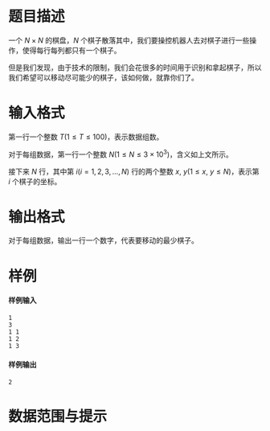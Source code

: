 
# 题目描述

一个 $N\times N$ 的棋盘，$N$ 个棋子散落其中，我们要操控机器人去对棋子进行一些操作，使得每行每列都只有一个棋子。

但是我们发现，由于技术的限制，我们会花很多的时间用于识别和拿起棋子，所以我们希望可以移动尽可能少的棋子，该如何做，就靠你们了。

# 输入格式

第一行一个整数 $T(1 \leq T \leq 100)$，表示数据组数。

对于每组数据，第一行一个整数 $N(1 \leq N \leq 3\times 10^3)$，含义如上文所示。

接下来 $N$ 行，其中第 $i(i=1,2,3,\ldots,N)$ 行的两个整数 $x,\ y(1 \leq x,\ y \leq N)$，表示第 $i$ 个棋子的坐标。

# 输出格式

对于每组数据，输出一行一个数字，代表要移动的最少棋子。

# 样例

#### 样例输入

```plain
1
3
1 1
1 2
1 3
```

#### 样例输出

```plain
2
```


# 数据范围与提示



